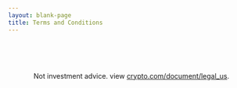 ```yaml
---
layout: blank-page
title: Terms and Conditions
---
```


<div style="text-align: center; padding-top: 4rem;">
Not investment advice. view <a href="https://crypto.com/document/legal_us" style="color: var(--link-color); text-decoration: underline;">crypto.com/document/legal_us</a>.
</div>
